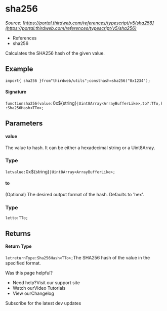 # sha256

*Source: [https://portal.thirdweb.com/references/typescript/v5/sha256](https://portal.thirdweb.com/references/typescript/v5/sha256)*

* References
* sha256

Calculates the SHA256 hash of the given value.

## Example

`import{ sha256 }from"thirdweb/utils";consthash=sha256("0x1234");`
#### Signature

`functionsha256(value:`0x${string}`|Uint8Array<ArrayBufferLike>,to?:TTo,):Sha256Hash<TTo>;`
## Parameters

#### value

The value to hash. It can be either a hexadecimal string or a Uint8Array.

### Type

`letvalue:`0x${string}`|Uint8Array<ArrayBufferLike>;`
#### to

(Optional) The desired output format of the hash. Defaults to 'hex'.

### Type

`letto:TTo;`
## Returns

#### Return Type

`letreturnType:Sha256Hash<TTo>;`The SHA256 hash of the value in the specified format.

Was this page helpful?

* Need help?Visit our support site
* Watch ourVideo Tutorials
* View ourChangelog

Subscribe for the latest dev updates

